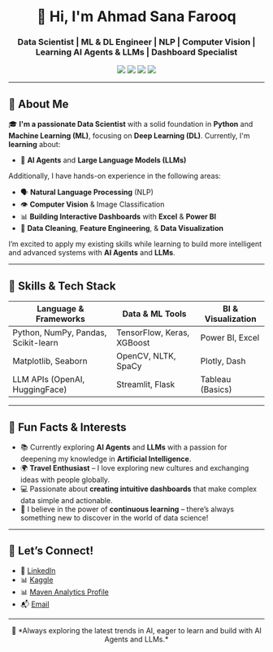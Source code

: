 <h1 align="center">👋 Hi, I'm Ahmad Sana Farooq</h1>

<h3 align="center">Data Scientist | ML & DL Engineer | NLP | Computer Vision | Learning AI Agents & LLMs | Dashboard Specialist</h3>

<p align="center">
  <img src="https://img.shields.io/badge/Python-3670A0?style=for-the-badge&logo=python&logoColor=white"/>
  <img src="https://img.shields.io/badge/TensorFlow-FF6F00?style=for-the-badge&logo=tensorflow&logoColor=white"/>
  <img src="https://img.shields.io/badge/PowerBI-F2C811?style=for-the-badge&logo=powerbi&logoColor=black"/>
  <img src="https://img.shields.io/badge/Excel-217346?style=for-the-badge&logo=microsoft-excel&logoColor=white"/>
</p>

---

## 🚀 About Me

🎓 **I'm a passionate Data Scientist** with a solid foundation in **Python** and **Machine Learning (ML)**, focusing on **Deep Learning (DL)**. Currently, I'm **learning** about:

- 🧠 **AI Agents** and **Large Language Models (LLMs)**

Additionally, I have hands-on experience in the following areas:

- 🗣️ **Natural Language Processing** (NLP)
- 👁️ **Computer Vision** & Image Classification
- 📊 **Building Interactive Dashboards** with **Excel** & **Power BI**
- 🧹 **Data Cleaning**, **Feature Engineering**, & **Data Visualization**

I’m excited to apply my existing skills while learning to build more intelligent and advanced systems with **AI Agents** and **LLMs**.

---

## 🧠 Skills & Tech Stack

| Language & Frameworks | Data & ML Tools | BI & Visualization |
|------------------------|------------------|---------------------|
| Python, NumPy, Pandas, Scikit-learn | TensorFlow, Keras, XGBoost | Power BI, Excel |
| Matplotlib, Seaborn | OpenCV, NLTK, SpaCy | Plotly, Dash |
| LLM APIs (OpenAI, HuggingFace) | Streamlit, Flask | Tableau (Basics) |

---

## 🌟 Fun Facts & Interests

- 📚 Currently exploring **AI Agents** and **LLMs** with a passion for deepening my knowledge in **Artificial Intelligence**.
- 🌍 **Travel Enthusiast** – I love exploring new cultures and exchanging ideas with people globally.
- 💻 Passionate about **creating intuitive dashboards** that make complex data simple and actionable.
- 🚀 I believe in the power of **continuous learning** – there’s always something new to discover in the world of data science!

---

## 🤝 Let’s Connect!

- 🔗 [LinkedIn](https://www.linkedin.com/in/ahmad-sana-farooq/)
- 📊 [Kaggle](https://www.kaggle.com/ahmadsanafarooq)
- 📊 [Maven Analytics Profile](https://mavenanalytics.io/profile/083183a0-50d1-705f-485e-648bba64f2ed)
- 📬 [Email](mailto:ahmadsanafarooq@gmail.com)

---

<p align="center">
  🚀 *Always exploring the latest trends in AI, eager to learn and build with AI Agents and LLMs.*  
</p>
